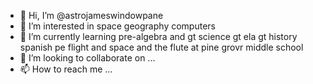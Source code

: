 - 👋 Hi, I’m @astrojameswindowpane
- 👀 I’m interested in space geography computers
- 🌱 I’m currently learning pre-algebra and gt science gt ela gt history spanish pe flight and space and the flute at pine grovr middle school
- 💞️ I’m looking to collaborate on ...
- 📫 How to reach me ...

<!---
astrojameswindowpane/astrojameswindowpane is a ✨ special ✨ repository because its `README.md` (this file) appears on your GitHub profile.
You can click the Preview link to take a look at your changes.
--->
